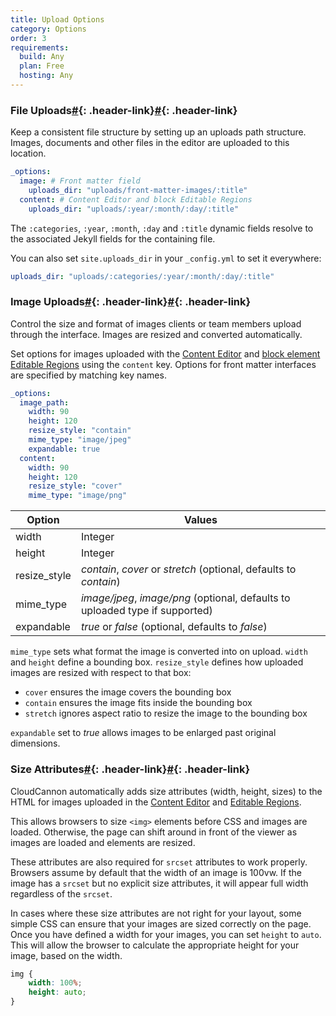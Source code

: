 ```yaml
---
title: Upload Options
category: Options
order: 3
requirements:
  build: Any
  plan: Free
  hosting: Any
---
```


### File Uploads[\#](#file-uploads){: .header-link}[\#](#file-uploads){: .header-link}

Keep a consistent file structure by setting up an uploads path structure. Images, documents and other files in the editor are uploaded to this location.

```yaml
_options:
  image: # Front matter field
    uploads_dir: "uploads/front-matter-images/:title"
  content: # Content Editor and block Editable Regions
    uploads_dir: "uploads/:year/:month/:day/:title"
```

The `:categories`, `:year`, `:month`, `:day` and `:title` dynamic fields resolve to the associated Jekyll fields for the containing file.

You can also set `site.uploads_dir` in your `_config.yml` to set it everywhere:

```yaml
uploads_dir: "uploads/:categories/:year/:month/:day/:title"
```

### Image Uploads[\#](#image-uploads){: .header-link}[\#](#image-uploads){: .header-link}

Control the size and format of images clients or team members upload through the interface. Images are resized and converted automatically.

Set options for images uploaded with the [Content Editor](/editing/editors/content-editor/) and [block element Editable Regions](/editing/interfaces/editable-regions/#block-elements) using the `content` key. Options for front matter interfaces are specified by matching key names.

```yaml
_options:
  image_path:
    width: 90
    height: 120
    resize_style: "contain"
    mime_type: "image/jpeg"
    expandable: true
  content:
    width: 90
    height: 120
    resize_style: "cover"
    mime_type: "image/png"
```

| Option | Values |
| --- | --- |
| width | Integer |
| height | Integer |
| resize\_style | *contain*, *cover* or *stretch* (optional, defaults to *contain*) |
| mime\_type | *image/jpeg*, *image/png* (optional, defaults to uploaded type if supported) |
| expandable | *true* or *false* (optional, defaults to *false*) |

`mime_type` sets what format the image is converted into on upload. `width` and `height` define a bounding box. `resize_style` defines how uploaded images are resized with respect to that box:

* `cover` ensures the image covers the bounding box
* `contain` ensures the image fits inside the bounding box
* `stretch` ignores aspect ratio to resize the image to the bounding box

`expandable` set to *true* allows images to be enlarged past original dimensions.

### Size Attributes[\#](#size-attributes){: .header-link}[\#](#size-attributes){: .header-link}

CloudCannon automatically adds size attributes (width, height, sizes) to the HTML for images uploaded in the [Content Editor](https://docs.cloudcannon.com/editing/editors/content-editor/) and [Editable Regions](https://docs.cloudcannon.com/editing/interfaces/editable-regions/).

This allows browsers to size `<img>` elements before CSS and images are loaded. Otherwise, the page can shift around in front of the viewer as images are loaded and elements are resized.

These attributes are also required for&nbsp;`srcset` attributes to work properly. Browsers assume by default that the width of an image is 100vw. If the image has a `srcset` but no explicit size attributes, it will appear full width regardless of the `srcset`.

In cases where these size attributes are not right for your layout, some simple CSS can ensure that your images are sized correctly on the page. Once you have defined a width for your images, you can set `height` to `auto`. This will allow the browser to calculate the appropriate height for your image, based on the width.

```css
img {
    width: 100%;
    height: auto;
}
```